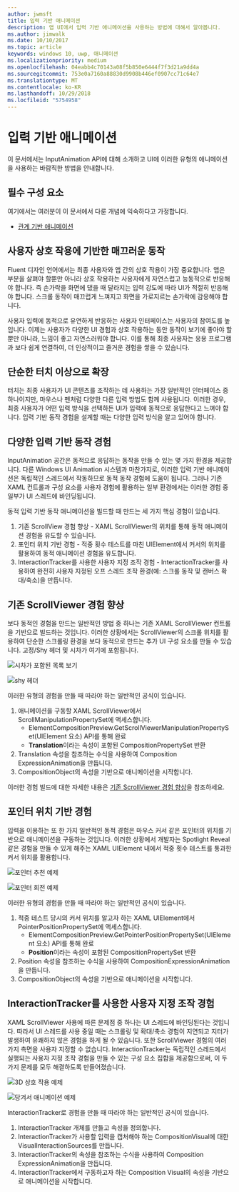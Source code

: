 ```yaml
---
author: jwmsft
title: 입력 기반 애니메이션
description: 앱 UI에서 입력 기반 애니메이션을 사용하는 방법에 대해서 알아봅니다.
ms.author: jimwalk
ms.date: 10/10/2017
ms.topic: article
keywords: windows 10, uwp, 애니메이션
ms.localizationpriority: medium
ms.openlocfilehash: 04eabb4c70143a08f5b850e6444f7f3d21a9dd4a
ms.sourcegitcommit: 753e0a7160a88830d9908b446ef0907cc71c64e7
ms.translationtype: MT
ms.contentlocale: ko-KR
ms.lasthandoff: 10/29/2018
ms.locfileid: "5754958"
---
```

# <a name="input-driven-animations"></a>입력 기반 애니메이션

이 문서에서는 InputAnimation API에 대해 소개하고 UI에 이러한 유형의 애니메이션을 사용하는 바람직한 방법을 안내합니다.

## <a name="prerequisites"></a>필수 구성 요소

여기에서는 여러분이 이 문서에서 다룬 개념에 익숙하다고 가정합니다.

- [관계 기반 애니메이션](relation-animations.md)

## <a name="smooth-motion-driven-from-user-interactions"></a>사용자 상호 작용에 기반한 매끄러운 동작

Fluent 디자인 언어에서는 최종 사용자와 앱 간의 상호 작용이 가장 중요합니다. 앱은 부분을 살펴야 할뿐만 아니라 상호 작용하는 사용자에게 자연스럽고 능동적으로 반응해야 합니다. 즉 손가락을 화면에 댔을 때 달라지는 입력 강도에 따라 UI가 적절히 반응해야 합니다. 스크롤 동작이 매끄럽게 느껴지고 화면을 가로지르는 손가락에 감응해야 합니다.

사용자 입력에 동적으로 유연하게 반응하는 사용자 인터페이스는 사용자의 참여도를 높입니다. 이제는 사용자가 다양한 UI 경험과 상호 작용하는 동안 동작이 보기에 좋아야 할 뿐만 아니라, 느낌이 좋고 자연스러워야 합니다. 이를 통해 최종 사용자는 응용 프로그램과 보다 쉽게 연결하여, 더 인상적이고 즐거운 경험을 쌓을 수 있습니다.

## <a name="expanding-past-just-touch"></a>단순한 터치 이상으로 확장

터치는 최종 사용자가 UI 콘텐츠를 조작하는 데 사용하는 가장 일반적인 인터페이스 중 하나이지만, 마우스나 펜처럼 다양한 다른 입력 방법도 함께 사용됩니다. 이러한 경우, 최종 사용자가 어떤 입력 방식을 선택하든 UI가 입력에 동적으로 응답한다고 느껴야 합니다. 입력 기반 동작 경험을 설계할 때는 다양한 입력 방식을 알고 있어야 합니다.

## <a name="different-input-driven-motion-experiences"></a>다양한 입력 기반 동작 경험

InputAnimation 공간은 동적으로 응답하는 동작을 만들 수 있는 몇 가지 환경을 제공합니다. 다른 Windows UI Animation 시스템과 마찬가지로, 이러한 입력 기반 애니메이션은 독립적인 스레드에서 작동하므로 동적 동작 경험에 도움이 됩니다. 그러나 기존 XAML 컨트롤과 구성 요소를 사용자 경험에 활용하는 일부 환경에서는 이러한 경험 중 일부가 UI 스레드에 바인딩됩니다.

동적 입력 기반 동작 애니메이션을 빌드할 때 만드는 세 가지 핵심 경험이 있습니다.

1. 기존 ScrollView 경험 향상 - XAML ScrollViewer의 위치를 통해 동적 애니메이션 경험을 유도할 수 있습니다.
1. 포인터 위치 기반 경험 - 적중 횟수 테스트를 마친 UIElement에서 커서의 위치를 활용하여 동적 애니메이션 경험을 유도합니다.
1. InteractionTracker를 사용한 사용자 지정 조작 경험 - InteractionTracker를 사용하여 완전히 사용자 지정된 오프 스레드 조작 환경(예: 스크롤 동작 및 캔버스 확대/축소)을 만듭니다.

## <a name="enhancing-existing-scrollviewer-experiences"></a>기존 ScrollViewer 경험 향상

보다 동적인 경험을 만드는 일반적인 방법 중 하나는 기존 XAML ScrollViewer 컨트롤을 기반으로 빌드하는 것입니다. 이러한 상황에서는 ScrollViewer의 스크롤 위치를 활용하여 단순한 스크롤링 환경을 보다 동적으로 만드는 추가 UI 구성 요소를 만들 수 있습니다. 고정/Shy 헤더 및 시차가 여기에 포함됩니다.

![시차가 포함된 목록 보기](images/animation/parallax.gif)

![shy 헤더](images/animation/shy-header.gif)

이러한 유형의 경험을 만들 때 따라야 하는 일반적인 공식이 있습니다.

1. 애니메이션을 구동할 XAML ScrollViewer에서 ScrollManipulationPropertySet에 액세스합니다.
    - ElementCompositionPreview.GetScrollViewerManipulationPropertySet(UIElement 요소) API를 통해 완료
    - **Translation**이라는 속성이 포함된 CompositionPropertySet 반환
1. Translation 속성을 참조하는 수식을 사용하여 Composition ExpressionAnimation을 만듭니다.
1. CompositionObject의 속성을 기반으로 애니메이션을 시작합니다.

이러한 경험 빌드에 대한 자세한 내용은 [기존 ScrollViewer 경험 향상](scroll-input-animations.md)을 참조하세요.

## <a name="pointer-position-driven-experiences"></a>포인터 위치 기반 경험

입력을 이용하는 또 한 가지 일반적인 동적 경험은 마우스 커서 같은 포인터의 위치를 기반으로 애니메이션을 구동하는 것입니다. 이러한 상황에서 개발자는 Spotlight Reveal 같은 경험을 만들 수 있게 해주는 XAML UIElement 내에서 적중 횟수 테스트를 통과한 커서 위치를 활용합니다.

![포인터 추천 예제](images/animation/spotlight-reveal.gif)

![포인터 회전 예제](images/animation/pointer-rotate.gif)

이러한 유형의 경험을 만들 때 따라야 하는 일반적인 공식이 있습니다.

1. 적중 테스트 당시의 커서 위치를 알고자 하는 XAML UIElement에서 PointerPositionPropertySet에 액세스합니다.
    - ElementCompositionPreview.GetPointerPositionPropertySet(UIElement 요소) API를 통해 완료
    - **Position**이라는 속성이 포함된 CompositionPropertySet 반환
1. Position 속성을 참조하는 수식을 사용하여 CompositionExpressionAnimation을 만듭니다.
1. CompositionObject의 속성을 기반으로 애니메이션을 시작합니다.

## <a name="custom-manipulation-experiences-with-interactiontracker"></a>InteractionTracker를 사용한 사용자 지정 조작 경험

XAML ScrollViewer 사용에 따른 문제점 중 하나는 UI 스레드에 바인딩된다는 것입니다. 따라서 UI 스레드를 사용 중일 때는 스크롤링 및 확대/축소 경험이 지연되고 지터가 발생하여 유쾌하지 않은 경험을 하게 될 수 있습니다. 또한 ScrollViewer 경험의 여러 가지 측면을 사용자 지정할 수 없습니다. InteractionTracker는 독립적인 스레드에서 실행되는 사용자 지정 조작 경험을 만들 수 있는 구성 요소 집합을 제공함으로써, 이 두 가지 문제를 모두 해결하도록 만들어졌습니다.

![3D 상호 작용 예제](images/animation/interactions-3d.gif)

![당겨서 애니메이션 예제](images/animation/pull-to-animate.gif)

InteractionTracker로 경험을 만들 때 따라야 하는 일반적인 공식이 있습니다.

1. InteractionTracker 개체를 만들고 속성을 정의합니다.
1. InteractionTracker가 사용할 입력을 캡처해야 하는 CompositionVisual에 대한 VisualInteractionSources를 만듭니다.
1. InteractionTracker의 속성을 참조하는 수식을 사용하여 Composition ExpressionAnimation을 만듭니다.
1. InteractionTracker에서 구동하고자 하는 Composition Visual의 속성을 기반으로 애니메이션을 시작합니다.

